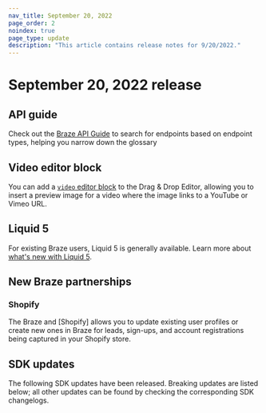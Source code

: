 ```yaml
---
nav_title: September 20, 2022
page_order: 2
noindex: true
page_type: update
description: "This article contains release notes for 9/20/2022."
---
```


# September 20, 2022 release

## API guide
Check out the [Braze API Guide]({{site.baseurl}}/docs/api/home) to search for endpoints based on endpoint types, helping you narrow down the glossary 

## Video editor block
You can add a [`video` editor block]({{site.baseurl}}/user_guide/message_building_by_channel/email/drag_and_drop/dnd_editor_blocks/) to the Drag & Drop Editor, allowing you to insert a preview image for a video where the image links to a YouTube or Vimeo URL. 

## Liquid 5
For existing Braze users, Liquid 5 is generally available. Learn more about [what's new with Liquid 5]({{site.baseurl}}/user_guide/personalization_and_dynamic_content/liquid#whats-new-with-liquid-5).

## New Braze partnerships

### Shopify
The Braze and [Shopify] allows you to update existing user profiles or create new ones in Braze for leads, sign-ups, and account registrations being captured in your Shopify store.

## SDK updates

The following SDK updates have been released. Breaking updates are listed below; all other updates can be found by checking the corresponding SDK changelogs.
